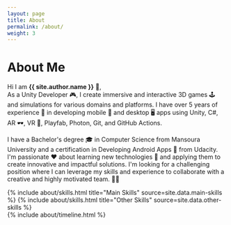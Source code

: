```yaml
---
layout: page
title: About
permalink: /about/
weight: 3
---
```


# **About Me**

Hi I am **{{ site.author.name }}** :wave:,<br>
As a Unity Developer 🎮, I create immersive and interactive 3D games 🕹️ and simulations for various domains and platforms. I have over 5 years of experience 💼 in developing mobile 📱 and desktop 🖥️ apps using Unity, C#, AR 🕶️, VR 🥽, Playfab, Photon, Git, and GitHub Actions.

I have a Bachelor's degree 🎓 in Computer Science from Mansoura University and a certification in Developing Android Apps 📲 from Udacity. I'm passionate ❤️ about learning new technologies 🚀 and applying them to create innovative and impactful solutions. I'm looking for a challenging position where I can leverage my skills and experience to collaborate with a creative and highly motivated team. 👥✨

<div class="row">
{% include about/skills.html title="Main Skills" source=site.data.main-skills %}
{% include about/skills.html title="Other Skills" source=site.data.other-skills %}
</div>

<div class="row">
{% include about/timeline.html %}
</div>